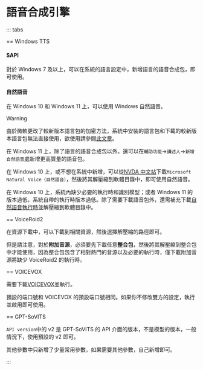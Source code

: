 # 語音合成引擎

::: tabs

== Windows TTS

#### SAPI

對於 Windows 7 及以上，可以在系統的語言設定中，新增語言的語音合成包，即可使用。

#### 自然語音

在 Windows 10 和 Windows 11 上，可以使用 Windows 自然語音。

>[!WARNING]
>由於微軟更改了較新版本語言包的加密方法，系統中安裝的語言包和下載的較新版本語言包無法直接使用，欲使用請參閱[此文章](https://www.bilibili.com/read/cv42198812/)。

在 Windows 11 上，除了語言的語音合成包以外，還可以在`輔助功能`->`講述人`->`新增自然語音`處新增更高質量的語音包。

在 Windows 10 上，或不想在系統中新增，可以從[NVDA 中文站](https://www.nvdacn.com/index.php/tts.html)下載`Microsoft Natural Voice（自然語音）`，然後將其解壓縮到軟體目錄中，即可使用自然語音。

在 Windows 10 上，系統內缺少必要的執行時和識別模型；或者 Windows 11 的版本過低，系統自帶的執行時版本過低。除了需要下載語音包外，還需補充下載[自然語音執行時](https://lunatranslator.org/Resource/microsoft.cognitiveservices.speech)並解壓縮到軟體目錄中。

== VoiceRoid2

在資源下載中，可以下載到相關資源，然後選擇解壓縮的路徑即可。

但是請注意，對於**附加音源**，必須要先下載任意**整合包**，然後將其解壓縮到整合包中才能使用，因為整合包包含了相對熱門的音源以及必要的執行時，僅下載附加音源將缺少 VoiceRoid2 的執行時。

== VOICEVOX

需要下載[VOICEVOX](https://github.com/VOICEVOX/voicevox/releases)並執行。

預設的端口號和 VOICEVOX 的預設端口號相同。如果你不修改雙方的設定，執行並啟用即可使用。

== GPT-SoVITS

`API version`中的 v2 是 GPT-SoVITS 的 API 介面的版本，不是模型的版本，一般情況下，使用預設的 v2 即可。

其他參數中只新增了少量常用參數，如果需要其他參數，自己新增即可。

:::